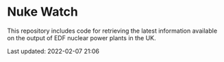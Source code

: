 # Nuke Watch

This repository includes code for retrieving the latest information available on the output of EDF nuclear power plants in the UK.

Last updated: 2022-02-07 21:06